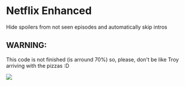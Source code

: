 # Netflix Enhanced
Hide spoilers from not seen episodes and automatically skip intros

## WARNING:
This code is not finished (is arround 70%) so, please, don't be like Troy arriving with the pizzas :D

<img src="./img/troy.gif">

